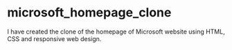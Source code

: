 # microsoft_homepage_clone
I have created the clone of the homepage of Microsoft website using HTML, CSS and responsive web design.
